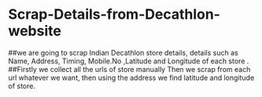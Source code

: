 # Scrap-Details-from-Decathlon-website
##we are going to scrap Indian Decathlon store details,  details such as Name, Address, Timing, Mobile.No ,Latitude and Longitude of each store .
##Firstly we collect all the urls of store manually Then we scrap from each url whatever we want, then using the address we find latitude and longitude of store.
